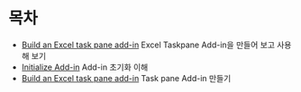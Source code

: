 # 목차 

* [Build an Excel task pane add-in](excel/addin-01-first.md) Excel Taskpane Add-in을 만들어 보고 사용해 보기 
* [Initialize Add-in](excel/addin-02-initialize.md) Add-in 초기화 이해 
* [Build an Excel task pane add-in](excel/addin-03-taskpane.md) Task pane Add-in 만들기